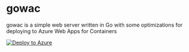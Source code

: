 # gowac

gowac is a simple web server written in Go with some optimizations for deploying to Azure Web Apps for Containers

[![Deploy to Azure](http://azuredeploy.net/deploybutton.svg)](https://portal.azure.com/#create/Microsoft.Template/uri/https%3A%2F%2Fraw.githubusercontent.com%2Fbartr%2Fgowac%2Fpeteroden-arm-template%2Fazuredeploy.json)
